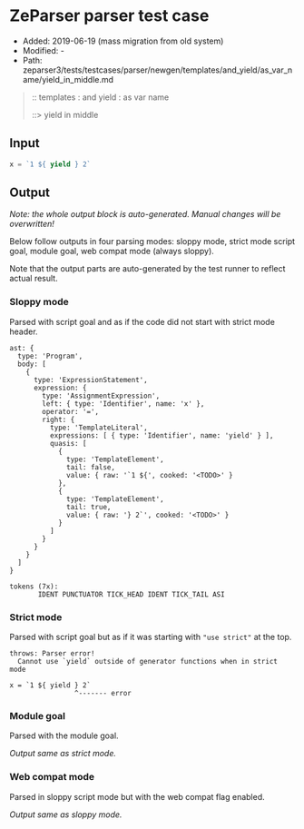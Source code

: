 # ZeParser parser test case

- Added: 2019-06-19 (mass migration from old system)
- Modified: -
- Path: zeparser3/tests/testcases/parser/newgen/templates/and_yield/as_var_name/yield_in_middle.md

> :: templates : and yield : as var name
>
> ::> yield in middle

## Input

`````js
x = `1 ${ yield } 2`
`````

## Output

_Note: the whole output block is auto-generated. Manual changes will be overwritten!_

Below follow outputs in four parsing modes: sloppy mode, strict mode script goal, module goal, web compat mode (always sloppy).

Note that the output parts are auto-generated by the test runner to reflect actual result.

### Sloppy mode

Parsed with script goal and as if the code did not start with strict mode header.

`````
ast: {
  type: 'Program',
  body: [
    {
      type: 'ExpressionStatement',
      expression: {
        type: 'AssignmentExpression',
        left: { type: 'Identifier', name: 'x' },
        operator: '=',
        right: {
          type: 'TemplateLiteral',
          expressions: [ { type: 'Identifier', name: 'yield' } ],
          quasis: [
            {
              type: 'TemplateElement',
              tail: false,
              value: { raw: '`1 ${', cooked: '<TODO>' }
            },
            {
              type: 'TemplateElement',
              tail: true,
              value: { raw: '} 2`', cooked: '<TODO>' }
            }
          ]
        }
      }
    }
  ]
}

tokens (7x):
       IDENT PUNCTUATOR TICK_HEAD IDENT TICK_TAIL ASI
`````

### Strict mode

Parsed with script goal but as if it was starting with `"use strict"` at the top.

`````
throws: Parser error!
  Cannot use `yield` outside of generator functions when in strict mode

x = `1 ${ yield } 2`
                ^------- error
`````


### Module goal

Parsed with the module goal.

_Output same as strict mode._

### Web compat mode

Parsed in sloppy script mode but with the web compat flag enabled.

_Output same as sloppy mode._
